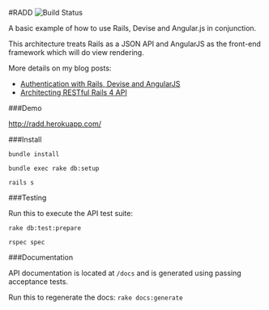 #RADD ![Build Status](https://www.codeship.io/projects/f219abe0-9293-0131-38e9-0a082fc3cd6a/status)

A basic example of how to use Rails, Devise and Angular.js in conjunction. 

This architecture treats Rails as a JSON API and AngularJS as the front-end framework which will do view rendering. 

More details on my blog posts:

- [Authentication with Rails, Devise and AngularJS][1]
- [Architecting RESTful Rails 4 API][2]

###Demo

http://radd.herokuapp.com/

###Install

``bundle install``

``bundle exec rake db:setup``

``rails s``

###Testing

Run this to execute the API test suite:

``rake db:test:prepare``

``rspec spec``

###Documentation

API documentation is located at `/docs` and is generated using passing acceptance tests.

Run this to regenerate the docs: `rake docs:generate`

  [1]: http://jes.al/2013/08/authentication-with-rails-devise-and-angularjs/
  [2]: http://jes.al/2013/10/architecting-restful-rails-4-api/

